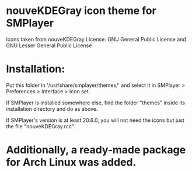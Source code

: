 # nouveKDEGray icon theme for SMPlayer

Icons taken from nouveKDEGray
License: GNU General Public License and GNU Lesser General Public License

Installation:
=============

Put this folder in '/usr/share/smplayer/themes/' and select it in SMPlayer > Preferences > Interface > Icon set.

If SMPlayer is installed somewhere else, find the folder "themes" inside its installation directory and do as above.

If SMPlayer's version is at least 20.6.0, you will not need the icons but just the file "nouveKDEGray.rcc".

# Additionally, a ready-made package for Arch Linux was added.
